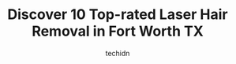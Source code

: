 ---
layout: ampstory
image: https://i0.wp.com/www.depkes.org/wp-content/uploads/2023/06/laser-hair-removal-0-in-fort-worth-tx-1685788748.jpeg?resize=640,853
author: techidn
featured: false
description: Discover the impressive array of Laser Hair Removal options in Fort Worth TX, where you can find 10 of the largest Laser Hair Removal establishments in the area. From renowned classics to hi
title: Discover 10 Top-rated Laser Hair Removal in Fort Worth TX
cover:
   title: Discover 10 Top-rated Laser Hair Removal in Fort Worth TX
   subtitle: Rickpate
   background: https://www.depkes.org/wp-content/uploads/2023/06/laser-hair-removal-0-in-fort-worth-tx-1685788748.jpeg

pages: 
 - layout: thirds
   top: <h1>#1 A Nurses Touch Skin Care Spa</h1>
   bottom: "<p>What a terrific experience. Daisy explained everything good and bad about the various procedures. There was no hands on until she fully explained and felt that I fully un</p>"
   background: https://www.depkes.org/wp-content/uploads/2023/06/laser-hair-removal-1-in-fort-worth-tx-1685788749.png
   backgroundblur: true
 - layout: thirds
   top: <h1>#2 Skin Deep Laser MD</h1>
   bottom: "<p>I had Pico laser done on my microbladed brows and the process was easy and the results after one treatment exceeded my expectations! The booking process was very easy and</p>"
   background: https://www.depkes.org/wp-content/uploads/2023/06/laser-hair-removal-2-in-fort-worth-tx-1685788750.jpeg
   cta:
      link: https://www.depkes.org/blog/discover-10-top-rated-laser-hair-removal-in-fort-worth-tx/
      text: Discover 10 Top-rated Laser Hair Removal in Fort Worth TX
 - layout: thirds
   top: <h1>#3 LaserAway</h1>
   bottom: "<p>2600 W 7th St Suite 102, Fort Worth, TX 76107, United States</p>"
   background: https://www.depkes.org/wp-content/uploads/2023/06/laser-hair-removal-3-in-fort-worth-tx-1685788750.jpeg
   cta:
      link: https://www.depkes.org/blog/discover-10-top-rated-laser-hair-removal-in-fort-worth-tx/
      text: Discover 10 Top-rated Laser Hair Removal in Fort Worth TX
 - layout: thirds
   top: <h1>#4 Milan Laser Hair Removal</h1>
   bottom: "<p>9143 26 Blvd Suite 640, North Richland Hills, TX 76180, United States</p>"
   background: https://images.unsplash.com/photo-1602536052359-ef94c21c5948?ixlib=rb-4.0.3&ixid=MnwxMjA3fDB8MHxwaG90by1wYWdlfHx8fGVufDB8fHx8&auto=format&fit=crop&w=640&h=853&q=80
   cta:
      link: https://www.depkes.org/blog/discover-10-top-rated-laser-hair-removal-in-fort-worth-tx/
      text: Discover 10 Top-rated Laser Hair Removal in Fort Worth TX
 - layout: thirds
   top: <h1>#5 Milan Laser Hair Removal</h1>
   bottom: "<p>5258 S Hulen St, Fort Worth, TX 76132, United States</p>"
   background: https://images.unsplash.com/photo-1533735380053-eb8d0759b24a?ixlib=rb-4.0.3&ixid=MnwxMjA3fDB8MHxwaG90by1wYWdlfHx8fGVufDB8fHx8&auto=format&fit=crop&w=640&h=853&q=80
   cta:
      link: https://www.depkes.org/blog/discover-10-top-rated-laser-hair-removal-in-fort-worth-tx/
      text: Discover 10 Top-rated Laser Hair Removal in Fort Worth TX
 - layout: thirds
   top: <h1>#6 DFW LASER AESTHETICS</h1>
   bottom: "<p>6455 Southwest Blvd, Benbrook, TX 76132, United States</p>"
   background: https://images.unsplash.com/photo-1549241520-425e3dfc01cb?ixlib=rb-4.0.3&ixid=MnwxMjA3fDB8MHxwaG90by1wYWdlfHx8fGVufDB8fHx8&auto=format&fit=crop&w=640&h=853&q=80
   cta:
      link: https://www.depkes.org/blog/discover-10-top-rated-laser-hair-removal-in-fort-worth-tx/
      text: Discover 10 Top-rated Laser Hair Removal in Fort Worth TX
 - layout: thirds
   top: <h1>#7 Euro Image MedSpa</h1>
   bottom: "<p>1200 Florida Dr #120, Arlington, TX 76015, United States</p>"
   background: https://images.unsplash.com/photo-1533998839656-76f5e4b2bccb?ixlib=rb-4.0.3&ixid=MnwxMjA3fDB8MHxwaG90by1wYWdlfHx8fGVufDB8fHx8&auto=format&fit=crop&w=640&h=853&q=80
   cta:
      link: https://www.depkes.org/blog/discover-10-top-rated-laser-hair-removal-in-fort-worth-tx/
      text: Discover 10 Top-rated Laser Hair Removal in Fort Worth TX
 - layout: thirds
   middle: Continue reading...
   background: https://images.unsplash.com/photo-1557672172-298e090bd0f1?ixlib=rb-4.0.3&ixid=MnwxMjA3fDB8MHxwaG90by1wYWdlfHx8fGVufDB8fHx8&auto=format&fit=crop&w=640&h=853&q=80
   cta:
      link: https://www.depkes.org/blog/discover-10-top-rated-laser-hair-removal-in-fort-worth-tx/
      text: Discover 10 Top-rated Laser Hair Removal in Fort Worth TX
      
---